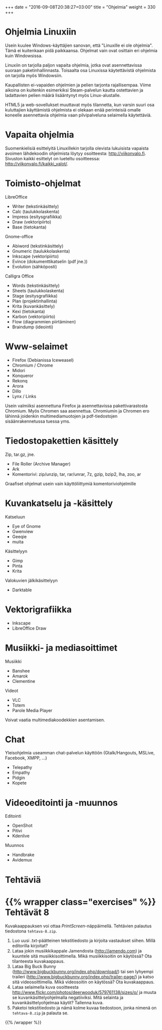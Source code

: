 +++
date = "2016-09-08T20:38:27+03:00"
title = "Ohjelmia"
weight = 330
+++

Ohjelmia Linuxiin
===============================

Usein kuulee Windows-käyttäjien sanovan, että "Linuxille ei ole ohjelmia".
Tämä ei kuitenkaan pidä paikkaansa. Ohjelmat vain ovat osittain eri ohjelmia kuin Windowsissa.

Linuxiin on tarjolla paljon vapaita ohjelmia, jotka ovat asennettavissa suoraan paketinhallinnasta.
Toisaalta osa Linuxissa käytettävistä ohjelmista on tarjolla myös Windowsiin.

Kaupallisten ei-vapaiden ohjelmien ja pelien tarjonta rajallisempaa. Viime aikoina on kuitenkin
esimerkiksi Steam-palvelun kautta ostettavien ja ladattavien pelien määrä lisääntynyt myös
Linux-alustalle.

HTML5 ja web-sovellukset muuttavat myös tilannetta, kun varsin suuri osa kuluttajien käyttämistä
ohjelmista ei olekaan enää perinteisiä omalle koneelle asennettavia ohjelmia vaan pilvipalveluna
selaimella käytettäviä.




Vapaita ohjelmia
===============================

Suomenkielisiä esittelyitä Linuxillekin tarjolla olevista lukuisista
vapaista avoimen lähdekoodin ohjelmista löytyy osoitteesta: <http://viikonvalo.fi>.
Sivuston kaikki esittelyt on lueteltu osoitteessa: <http://viikonvalo.fi/kaikki_valot/>.




Toimisto-ohjelmat
===============================

LibreOffice

* Writer (tekstinkäsittely)
* Calc (taulukkolaskenta)
* Impress (esitysgrafiikka)
* Draw (vektoripiirto)
* Base (tietokanta)

Gnome-office

* Abiword (tekstinkäsittely)
* Gnumeric (taulukkolaskenta)
* Inkscape (vektoripiirto)
* Evince (dokumenttikatselin (pdf jne.))
* Evolution (sähköposti)

Calligra Office

* Words (tekstinkäsittely)
* Sheets (taulukkolaskenta)
* Stage (esitysgrafiikka)
* Plan (projektinhallinta)
* Krita (kuvankäsittely)
* Kexi (tietokanta)
* Karbon (vektoripiirto)
* Flow (diagrammien piirtäminen)
* Braindump (ideointi)





Www-selaimet
===============================

* Firefox (Debianissa Iceweasel)
* Chromium / Chrome
* Midori
* Konqueror
* Rekonq
* Arora
* Dillo
* Lynx / Links

Usein valmiiksi asennettuna Firefox ja asennettavissa pakettivarastosta Chromium.
Myös Chromen saa asennettua.
Chromiumin ja Chromen ero lähinnä joidenkin multimediamuotojen ja pdf-tiedostojen sisäänrakennetussa tuessa yms.





Tiedostopakettien käsittely
===============================

Zip, tar.gz, jne.

* File Roller (Archive Manager)
* Ark
* Komentorivi: zip/unzip, tar, rar/unrar, 7z, gzip, bzip2, lha, zoo, ar

Graafiset ohjelmat usein vain käyttöliittymiä komentoriviohjelmille





Kuvankatselu ja -käsittely
===============================

Katseluun

* Eye of Gnome
* Gwenview
* Geeqie
* muita

Käsittelyyn

* Gimp
* Pinta
* Krita

Valokuvien jälkikäsittelyyn

* Darktable





Vektorigrafiikka
===============================

* Inkscape
* LibreOffice Draw




Musiikki- ja mediasoittimet
===============================

Musiikki

* Banshee
* Amarok
* Clementine

Videot

* VLC
* Totem
* Parole Media Player

Voivat vaatia multimediakoodekkien asentamisen.





Chat
===============================

Yleisohjelmia useamman chat-palvelun käyttöön (Gtalk/Hangouts, MSLive, Facebook, XMPP, ...)

* Telepathy
* Empathy
* Pidgin
* Kopete




Videoeditointi ja -muunnos
===============================

Editointi

* OpenShot
* Pitivi
* Kdenlive

Muunnos

* Handbrake
* Avidemux



Tehtäviä
==============================

{{% wrapper class="exercises" %}}
Tehtävät 8
===============================

Kuvakaappauksen voi ottaa *PrintScreen*-näppäimellä. Tehtävien palautus tiedostona `tehtava-8.zip`.

1. Luo uusi .txt-päätteinen tekstitiedosto ja kirjoita vastaukset siihen. Millä editorilla kirjoitat?
2. Lataa jokin musiikkikappale Jamendosta (http://jamendo.com) ja kuuntele sitä musiikkisoittimella.
   Mikä musiikkisoitin on käytössä? Ota tilanteesta kuvakaappaus.
3. Lataa Big Buck Bunny (http://www.bigbuckbunny.org/index.php/download/)
   tai sen lyhyempi traileri (http://www.bigbuckbunny.org/index.php/trailer-page/)
   ja katso sitä videosoittimella. Mikä videosoitin on käytössä? Ota kuvakaappaus.
4. Lataa selaimella kuva osoitteesta
   http://www.flickr.com/photos/deerwooduk/579761138/sizes/o/ ja muuta se kuvankäsittelyohjelmalla
   negatiiviksi. Mitä selainta ja kuvankäsittelyohjelmaa käytit? Tallenna kuva.
5. Paketoi tekstitiedosto ja nämä kolme kuvaa tiedostoon, jonka nimenä on `tehtava-8.zip` ja palauta se.

{{% /wrapper %}}